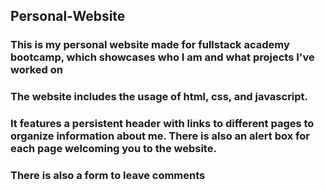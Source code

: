 ## Personal-Website
### This is my personal website made for fullstack academy bootcamp, which showcases who I am and what projects I've worked on

### The website includes the usage of html, css, and javascript. 

### It features a persistent header with links to different pages to organize information about me. There is also an alert box for each page welcoming you to the website.

### There is also a form to leave comments
